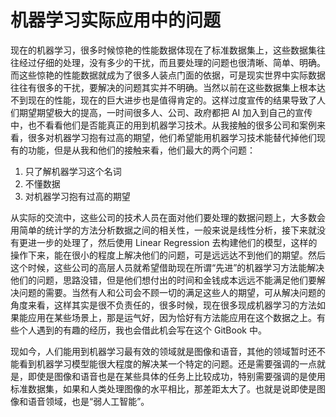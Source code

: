 # 机器学习实际应用中的问题

现在的机器学习，很多时候惊艳的性能数据体现在了标准数据集上，这些数据集往往经过仔细的处理，没有多少的干扰，而且要处理的问题也很清晰、简单、明确。而这些惊艳的性能数据就成为了很多人装点门面的依据，可是现实世界中实际数据往往有很多的干扰，要解决的问题其实并不明确。当然以前在这些数据集上根本达不到现在的性能，现在的巨大进步也是值得肯定的。这样过度宣传的结果导致了人们期望期望极大的提高，一时间很多人、公司、政府都把 AI 加入到自己的宣传中，也不看看他们是否能真正的用到机器学习技术。从我接触的很多公司和案例来看，很多对机器学习抱有过高的期望，他们希望能用机器学习技术能替代掉他们现有的功能，但是从我和他们的接触来看，他们最大的两个问题：

1. 只了解机器学习这个名词
2. 不懂数据
3. 对机器学习抱有过高的期望

从实际的交流中，这些公司的技术人员在面对他们要处理的数据问题上，大多数会用简单的统计学的方法分析数据之间的相关性，一般来说是线性分析，接下来就没有更进一步的处理了，然后使用 Linear Regression 去构建他们的模型，这样的操作下来，能在很小的程度上解决他们的问题，可是远远达不到他们的期望。然后这个时候，这些公司的高层人员就希望借助现在所谓“先进”的机器学习方法能解决他们的问题，思路没错，但是他们想付出的时间和金钱成本远远不能满足他们要解决问题的需要。当然有人和公司会不顾一切的满足这些人的期望，可从解决问题的角度来看，这样其实是很不负责任的，很多时候，现在很多现成机器学习的方法如果能应用在某些场景上，那是运气好，因为恰好有方法能应用在这个数据之上。有些个人遇到的有趣的经历，我也会借此机会写在这个 GitBook 中。

现如今，人们能用到机器学习最有效的领域就是图像和语音，其他的领域暂时还不能看到机器学习模型能很大程度的解决某一个特定的问题。还是需要强调的一点就是，即使是图像和语音也是在某些具体的任务上比较成功，特别需要强调的是使用标准数据集，如果和人类处理图像的水平相比，那差距太大了。也就是说即使是图像和语音领域，也是“弱人工智能”。
